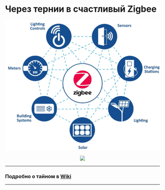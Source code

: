# Через тернии в счастливый Zigbee

![ZigbeeNET](images/zigbee-net.jpeg)
<div align="center">
<img width="10%" src="./zigbee-net.jpeg">
</div>

---

### Подробно о тайном в [Wiki](https://github.com/DIYZi/test/wiki)

---

